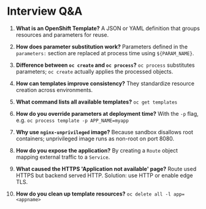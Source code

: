 # Interview Q&A

1. **What is an OpenShift Template?**
   A JSON or YAML definition that groups resources and parameters for reuse.

2. **How does parameter substitution work?**
   Parameters defined in the `parameters:` section are replaced at process time using `${PARAM_NAME}`.

3. **Difference between `oc create` and `oc process`?**
   `oc process` substitutes parameters; `oc create` actually applies the processed objects.

4. **How can templates improve consistency?**
   They standardize resource creation across environments.

5. **What command lists all available templates?**
   `oc get templates`

6. **How do you override parameters at deployment time?**
   With the `-p` flag, e.g. `oc process template -p APP_NAME=myapp`

7. **Why use `nginx-unprivileged` image?**
   Because sandbox disallows root containers; unprivileged image runs as non-root on port 8080.

8. **How do you expose the application?**
   By creating a `Route` object mapping external traffic to a `Service`.

9. **What caused the HTTPS 'Application not available' page?**
   Route used HTTPS but backend served HTTP. Solution: use HTTP or enable edge TLS.

10. **How do you clean up template resources?**
    `oc delete all -l app=<appname>`
